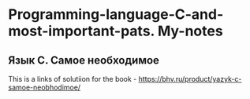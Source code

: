 # Programming-language-C-and-most-important-pats. My-notes
## Язык C. Самое необходимое
This is a links of solutiion for the book - https://bhv.ru/product/yazyk-c-samoe-neobhodimoe/
